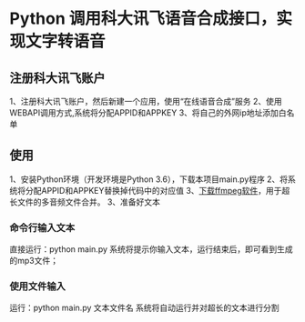 # Python 调用科大讯飞语音合成接口，实现文字转语音

## 注册科大讯飞账户
1、注册科大讯飞账户，然后新建一个应用，使用“在线语音合成”服务
2、使用WEBAPI调用方式,系统将分配APPID和APPKEY
3、将自己的外网ip地址添加白名单

## 使用
1、安装Python环境（开发环境是Python 3.6），下载本项目main.py程序
2、将系统将分配APPID和APPKEY替换掉代码中的对应值
3、[下载ffmpeg软件](https://www.ffmpeg.org/download.html)，用于超长文件的多音频文件合并。
3、准备好文本

### 命令行输入文本
直接运行：python main.py
系统将提示你输入文本，运行结束后，即可看到生成的mp3文件；

### 使用文件输入
运行：python main.py 文本文件名
系统将自动运行并对超长的文本进行分割

